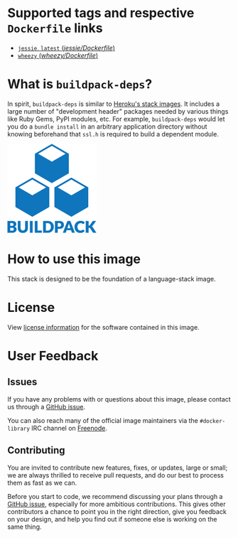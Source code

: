 # Supported tags and respective `Dockerfile` links

- [`jessie`, `latest` (*jessie/Dockerfile*)](https://github.com/docker-library/docker-buildpack-deps/blob/c75f8bc5aac9e1f0c7bc4d262038247e6777e204/jessie/Dockerfile)
- [`wheezy` (*wheezy/Dockerfile*)](https://github.com/docker-library/docker-buildpack-deps/blob/c75f8bc5aac9e1f0c7bc4d262038247e6777e204/wheezy/Dockerfile)

# What is `buildpack-deps`?

In spirit, `buildpack-deps` is similar to [Heroku's stack
images](https://github.com/heroku/stack-images/blob/master/bin/cedar.sh). It
includes a large number of "development header" packages needed by various
things like Ruby Gems, PyPI modules, etc. For example, `buildpack-deps` would
let you do a `bundle install` in an arbitrary application directory without
knowing beforehand that `ssl.h` is required to build a dependent module.

![logo](https://raw.githubusercontent.com/docker-library/docs/master/buildpack-deps/logo.png)

# How to use this image

This stack is designed to be the foundation of a language-stack image.

<!-- TODO: add an example -->

# License

View [license information](https://www.debian.org/social_contract#guidelines)
for the software contained in this image.

# User Feedback

## Issues

If you have any problems with or questions about this image, please contact us
 through a [GitHub issue](https://github.com/docker-library/buildpack-deps/issues).

You can also reach many of the official image maintainers via the
`#docker-library` IRC channel on [Freenode](https://freenode.net).

## Contributing

You are invited to contribute new features, fixes, or updates, large or small;
we are always thrilled to receive pull requests, and do our best to process them
as fast as we can.

Before you start to code, we recommend discussing your plans 
through a [GitHub issue](https://github.com/docker-library/buildpack-deps/issues), especially for more ambitious
contributions. This gives other contributors a chance to point you in the right
direction, give you feedback on your design, and help you find out if someone
else is working on the same thing.

